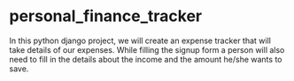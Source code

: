 # personal_finance_tracker
In this python django project, we will create an expense tracker that will take details of our expenses. While filling the signup form a person will also need to fill in the details about the income and the amount he/she wants to save.
